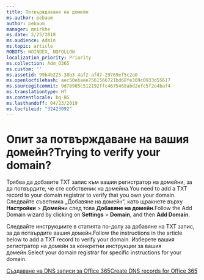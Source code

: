 ```yaml
---
title: Потвърждаване на домейн
ms.author: pebaum
author: pebaum
manager: mnirkhe
ms.date: 2/25/2018
ms.audience: Admin
ms.topic: article
ROBOTS: NOINDEX, NOFOLLOW
localization_priority: Priority
ms.collection: Adm_O365
ms.custom: ''
ms.assetid: 99b4b225-38b3-4af2-afd7-29769ef5c2a0
ms.openlocfilehash: aec50ebaee7561566721bd68fe309c0933d55617
ms.sourcegitcommit: 9d78905c512192ffc4675468abd2efc5f2e4baf4
ms.translationtype: HT
ms.contentlocale: bg-BG
ms.lasthandoff: 04/23/2019
ms.locfileid: "32423092"
---
```

# <a name="trying-to-verify-your-domain"></a><span data-ttu-id="3849e-102">Опит за потвърждаване на вашия домейн?</span><span class="sxs-lookup"><span data-stu-id="3849e-102">Trying to verify your domain?</span></span>

<span data-ttu-id="3849e-103">Трябва да добавите TXT запис към вашия регистратор на домейни, за да потвърдите, че сте собственик на домейна.</span><span class="sxs-lookup"><span data-stu-id="3849e-103">You need to add a TXT record to your domain registrar to verify that you own your domain.</span></span> <span data-ttu-id="3849e-104">Следвайте съветника „Добавяне на домейн“, като щракнете върху **Настройки** \> **Домейн**и след това **Добавяне на домейн**.</span><span class="sxs-lookup"><span data-stu-id="3849e-104">Follow the Add Domain wizard by clicking on **Settings** \> **Domain**, and then **Add Domain**.</span></span> 
  
<span data-ttu-id="3849e-105">Следвайте инструкциите в статията по-долу за добавяне на TXT запис, за да потвърдите вашия домейн.</span><span class="sxs-lookup"><span data-stu-id="3849e-105">Follow the instructions in the article below to add a TXT record to verify your domain.</span></span> <span data-ttu-id="3849e-106">Изберете вашия регистратор на домейн за конкретни инструкции за вашия домейн.</span><span class="sxs-lookup"><span data-stu-id="3849e-106">Select your domain registrar for specific instructions for your domain.</span></span>
  
[<span data-ttu-id="3849e-107">Създаване на DNS записи за Office 365</span><span class="sxs-lookup"><span data-stu-id="3849e-107">Create DNS records for Office 365</span></span>](https://support.office.com/article/Create-DNS-records-for-Office-365-when-you-manage-your-DNS-records-B0F3FDCA-8A80-4E8E-9EF3-61E8A2A9AB23.aspx)
  

